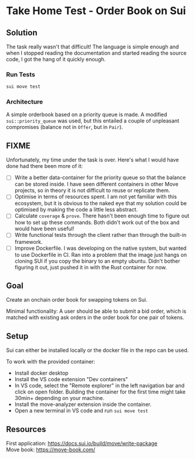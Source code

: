 # Take Home Test - Order Book on Sui


## Solution
The task really wasn't that difficult! The language is simple enough and when I stopped reading the documentation and started reading the source code, I got the hang of it quickly enough.

### Run Tests
```bash
sui move test
```

### Architecture
A simple orderbook based on a priority queue is made. A modified `sui::priority_queue` was used, but this entailed a couple of unpleasant compromises (balance not in `Offer`, but in `Pair`). 

## FIXME
Unfortunately, my time under the task is over. Here's what I would have done had there been more of it:

- [ ] Write a better data-container for the priority queue so that the balance can be stored inside. I have seen different containers in other Move projects, so in theory it is not difficult to reuse or replicate them.
- [ ] Optimise in terms of resources spent. I am not yet familiar with this ecosystem, but it is obvious to the naked eye that my solution could be optimised by making the code a little less abstract.
- [ ] Calculate `coverage` & `prove`. There hasn't been enough time to figure out how to set up these commands. Both didn't work out of the box and would have been useful!
- [ ] Write functional tests through the client rather than through the built-in framework.
- [ ] Improve Dockerfile. I was developing on the native system, but wanted to use Dockerfile in CI. Ran into a problem that the image just hangs on cloning SUI if you copy the binary to an empty ubuntu. Didn't bother figuring it out, just pushed it in with the Rust container for now.

## Goal

Create an onchain order book for swapping tokens on Sui.

Minimal functionality: A user should be able to submit a bid order, which is matched with existing ask orders in the order book for one pair of tokens.

## Setup

Sui can either be installed locally or the docker file in the repo can be used.

To work with the provided container:

- Install docker desktop
- Install the VS code extension "Dev containers"
- In VS code, select the "Remote explorer" in the left navigation bar and click on open folder. Building the container for the first time might take 30min+ depending on your machine.
- Install the move-analyzer extension inside the container.
- Open a new terminal in VS code and run `sui move test`

## Resources

First application: https://docs.sui.io/build/move/write-package \
Move book: https://move-book.com/
